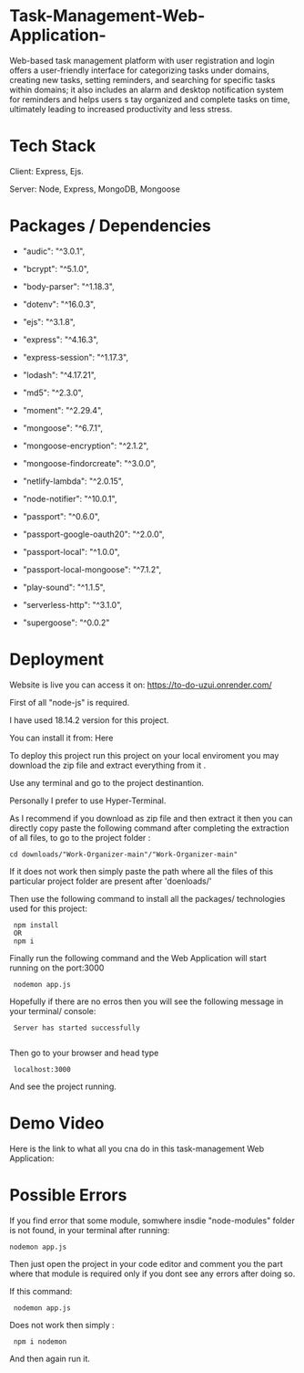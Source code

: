 # Task-Management-Web-Application-
Web-based task management platform with user registration and login offers a user-friendly interface for categorizing tasks under domains, creating new tasks, setting reminders, and searching for specific tasks within domains; it also includes an alarm and desktop notification system for reminders and helps users s tay organized and complete tasks on time, ultimately leading to increased productivity and less stress.

# Tech Stack
Client: Express, Ejs.

Server: Node, Express, MongoDB, Mongoose

# Packages / Dependencies
* "audic": "^3.0.1",

* "bcrypt": "^5.1.0",

* "body-parser": "^1.18.3",

* "dotenv": "^16.0.3",

* "ejs": "^3.1.8",

* "express": "^4.16.3",

* "express-session": "^1.17.3",

* "lodash": "^4.17.21",

* "md5": "^2.3.0",

* "moment": "^2.29.4",

* "mongoose": "^6.7.1",

* "mongoose-encryption": "^2.1.2",

* "mongoose-findorcreate": "^3.0.0",

* "netlify-lambda": "^2.0.15",

* "node-notifier": "^10.0.1",

* "passport": "^0.6.0",

* "passport-google-oauth20": "^2.0.0",

* "passport-local": "^1.0.0",

* "passport-local-mongoose": "^7.1.2",

* "play-sound": "^1.1.5",

* "serverless-http": "^3.1.0",

* "supergoose": "^0.0.2"

# Deployment

Website is live you can access it on: https://to-do-uzui.onrender.com/

First of all "node-js" is required.

I have used 18.14.2 version for this project.

You can install it from: Here

To deploy this project run this project on your local enviroment you may download the zip file and extract everything from it .

Use any terminal and go to the project destinantion.

Personally I prefer to use Hyper-Terminal.

As I recommend if you download as zip file and then extract it then you can directly copy paste the following command after completing the extraction of all files, to go to the project folder :

 
 ```
 cd downloads/"Work-Organizer-main"/"Work-Organizer-main"
 ```
 
 If it does not work then simply paste the path where all the files of this particular project folder are present after
 'doenloads/'

 Then use the following command to install all the packages/ technologies used for this project:
 
 ```
  npm install 
  OR
  npm i
 ```
 
 Finally run the following command and the Web Application will start running on the port:3000
 
 ```
  nodemon app.js
 ```
 
 Hopefully if there are no erros then you will see the following message in your terminal/ console:
 
 ```
  Server has started successfully
  
 ```
 
 Then go to your browser and head type
 
 ```
  localhost:3000
 ```
 And see the project running.
 
 # Demo Video
 
 Here is the link to what all you cna do in this task-management Web Application: 
 
 # Possible Errors
 
 If you find error that some module, somwhere insdie "node-modules" folder is not found, in your terminal after
 running:
 
 ```
 nodemon app.js
 ```
 
 Then just open the project in your code editor and comment you the part where that module is required only if you 
 dont see any errors after doing so.

If this command:

```
 nodemon app.js
```

Does not work then simply :

```
 npm i nodemon
```

And then again run it.

